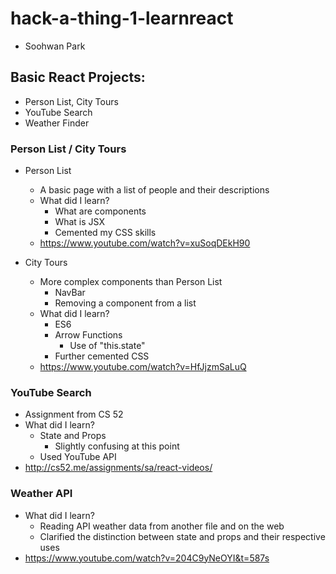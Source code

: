 # hack-a-thing-1-learnreact
* Soohwan Park


## Basic React Projects:
* Person List, City Tours
* YouTube Search
* Weather Finder



### Person List / City Tours
* Person List
    * A basic page with a list of people and their descriptions
    * What did I learn?
        * What are components
        * What is JSX
        * Cemented my CSS skills
    * https://www.youtube.com/watch?v=xuSoqDEkH90

* City Tours
    * More complex components than Person List
        * NavBar
        * Removing a component from a list
    * What did I learn?
        * ES6
        * Arrow Functions
            * Use of "this.state"
        * Further cemented CSS
    * https://www.youtube.com/watch?v=HfJjzmSaLuQ


### YouTube Search
* Assignment from CS 52
* What did I learn?
    * State and Props
        * Slightly confusing at this point
    * Used YouTube API
* http://cs52.me/assignments/sa/react-videos/

### Weather API
* What did I learn?
    * Reading API weather data from another file and on the web
    * Clarified the distinction between state and props and their respective uses
* https://www.youtube.com/watch?v=204C9yNeOYI&t=587s
